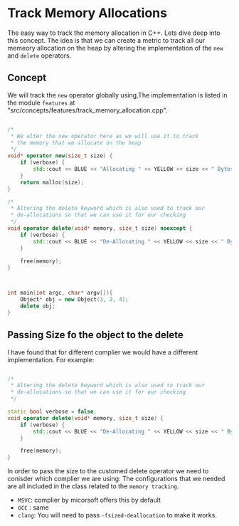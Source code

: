# Track Memory Allocations

The easy way to track the memory allocation in C++. Lets dive deep into this
concept. The idea is that we can create a metric to track all our memeory
allocation on the heap by altering the implementation of the `new` and `delete`
operators.

## Concept

We will track the `new` operator globally using,The implementation is listed in
the module `features` at "src/concepts/features/track_memory_allocation.cpp".

```cpp

/*
 * We alter the new operator here as we will use it to track
 * the memory that we allocate on the heap
 */
void* operator new(size_t size) {
    if (verbose) {
        std::cout << BLUE << "Allocating " << YELLOW << size << " Bytes" << RESET << "\n";
    }
    return malloc(size);
}

/*
 * Altering the delete keyword which is also used to track our
 * de-allocations so that we can use it for our checking
 */
void operator delete(void* memory, size_t size) noexcept {
    if (verbose) {
        std::cout << BLUE << "De-Allocating " << YELLOW << size << " Bytes" << RESET << "\n";
    }

    free(memory);
}



int main(int argc, char* argv[]){
    Object* obj = new Object(3, 2, 4);
    delete obj;
}

```

## Passing Size fo the object to the delete
I have found that for different complier we would have a different
implementation. For example:

```cpp

/*
 * Altering the delete keyword which is also used to track our
 * de-allocations so that we can use it for our checking
 */

static bool verbose = false;
void operator delete(void* memory, size_t size) {
    if (verbose) {
        std::cout << BLUE << "De-Allocating " << YELLOW << size << " Bytes" << RESET << "\n";
    }

    free(memory);
}

```

In order to pass the size to the customed delete operator we need to conisder which complier we are using:
The configurations that we needed are all included in the class related to the `memory tracking`.

- `MSVC`: complier by micorsoft offers this by default
- `GCC` : same
- `clang`: You will need to pass `-fsized-deallocation` to make it works.
